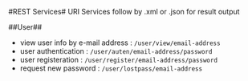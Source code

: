 #REST Services#
URI Services follow by .xml or .json for result output

##User##

* view user info by e-mail address : `/user/view/email-address`
* user authentication : `/user/auten/email-address/password`
* user registeration : `/user/register/email-address/password`
* request new password : `/user/lostpass/email-address`
 